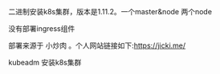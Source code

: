 二进制安装k8s集群，版本是1.11.2。一个master&node 两个node
 
没有部署ingress组件

部署来源于 小炒肉 。个人网站链接如下:https://jicki.me/


kubeadm 安装k8s集群
